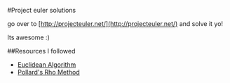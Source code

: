 #Project euler solutions

go over to [http://projecteuler.net/](http://projecteuler.net/) and solve it yo! 

Its awesome :) 

##Resources I followed
* [Euclidean Algorithm](http://www.math.rutgers.edu/~greenfie/gs2004/euclid.html)
* [Pollard's Rho Method](http://www.csh.rit.edu/~pat/math/quickies/rho/) 